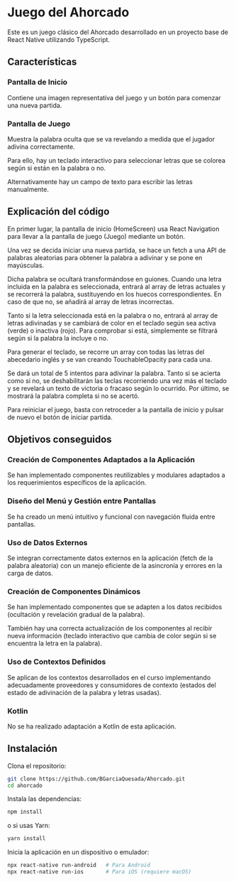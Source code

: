 # Juego del Ahorcado

Este es un juego clásico del Ahorcado desarrollado en un proyecto base de React Native utilizando TypeScript.

## Características

### Pantalla de Inicio
Contiene una imagen representativa del juego y un botón para comenzar una nueva partida.

### Pantalla de Juego

Muestra la palabra oculta que se va revelando a medida que el jugador adivina correctamente.

Para ello, hay un teclado interactivo para seleccionar letras que se colorea según si están en la palabra o no.

Alternativamente hay un campo de texto para escribir las letras manualmente.


## Explicación del código

En primer lugar, la pantalla de inicio (HomeScreen) usa React Navigation para llevar a la pantalla de juego (Juego) mediante un botón.

Una vez se decida iniciar una nueva partida, se hace un fetch a una API de palabras aleatorias para obtener la palabra a adivinar y se pone en mayúsculas.

Dicha palabra se ocultará transformándose en guiones. Cuando una letra incluida en la palabra es seleccionada, entrará al array de letras actuales y se recorrerá la palabra, sustituyendo en los huecos correspondientes. En caso de que no, se añadirá al array de letras incorrectas.

Tanto si la letra seleccionada está en la palabra o no, entrará al array de letras adivinadas y se cambiará de color en el teclado según sea activa (verde) o inactiva (rojo). Para comprobar si está, simplemente se filtrará según si la palabra la incluye o no.

Para generar el teclado, se recorre un array con todas las letras del abecedario inglés y se van creando TouchableOpacity para cada una.

Se dará un total de 5 intentos para adivinar la palabra. Tanto si se acierta como si no, se deshabilitarán las teclas recorriendo una vez más el teclado y se revelará un texto de victoria o fracaso según lo ocurrido. Por último, se mostrará la palabra completa si no se acertó.

Para reiniciar el juego, basta con retroceder a la pantalla de inicio y pulsar de nuevo el botón de iniciar partida.


## Objetivos conseguidos

### Creación de Componentes Adaptados a la Aplicación
Se han implementado componentes reutilizables y modulares adaptados a los requerimientos específicos de la aplicación.

### Diseño del Menú y Gestión entre Pantallas
Se ha creado un menú intuitivo y funcional con navegación fluida entre pantallas.

### Uso de Datos Externos
Se integran correctamente datos externos en la aplicación (fetch de la palabra aleatoria) con un manejo eficiente de la asincronía y errores en la carga de datos.

### Creación de Componentes Dinámicos
Se han implementado componentes que se adapten a los datos recibidos (ocultación y revelación gradual de la palabra).

También hay una correcta actualización de los componentes al recibir nueva información (teclado interactivo que cambia de color según si se encuentra la letra en la palabra).

### Uso de Contextos Definidos
Se aplican de los contextos desarrollados en el curso implementando adecuadamente proveedores y consumidores de contexto (estados del estado de adivinación de la palabra y letras usadas).

### Kotlin

No se ha realizado adaptación a Kotlin de esta aplicación.
## Instalación

Clona el repositorio:

```bash
git clone https://github.com/BGarciaQuesada/Ahorcado.git
cd ahorcado
```

Instala las dependencias:
```bash
npm install
```

o si usas Yarn:
```bash
yarn install
```
Inicia la aplicación en un dispositivo o emulador:
```bash
npx react-native run-android   # Para Android
npx react-native run-ios       # Para iOS (requiere macOS)
```    
